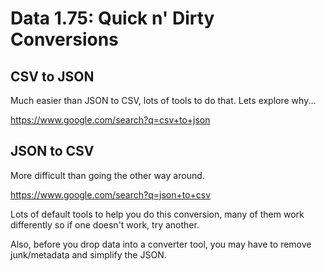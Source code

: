 # Data 1.75: Quick n' Dirty Conversions

## CSV to JSON

Much easier than JSON to CSV, lots of tools to do that. Lets explore why...

https://www.google.com/search?q=csv+to+json

## JSON to CSV

More difficult than going the other way around.

https://www.google.com/search?q=json+to+csv

Lots of default tools to help you do this conversion, many of them work differently so if one doesn't work, try another.

Also, before you drop data into a converter tool, you may have to remove junk/metadata and simplify the JSON.
